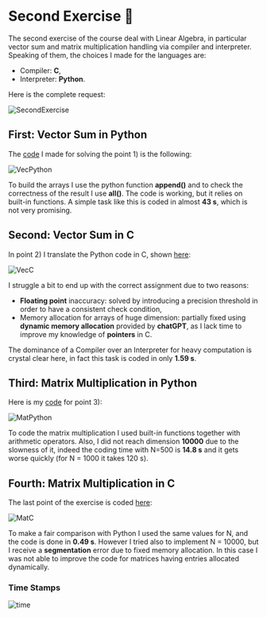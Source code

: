 # Second Exercise :pencil:
The second exercise of the course deal with Linear Algebra, in particular vector sum and matrix multiplication handling via compiler and interpreter. Speaking of them, the choices I made for the languages are:
- Compiler: **C**, 
- Interpreter: **Python**.

Here is the complete request:

![SecondExercise](https://raw.githubusercontent.com/EnricoSc1/SCPS/refs/heads/main/images/Task_2.png)
## First: Vector Sum in Python
The [code](https://github.com/EnricoSc1/SCPS/blob/main/code/sec_ex.py) I made for solving the point 1) is the following:

![VecPython](https://raw.githubusercontent.com/EnricoSc1/SCPS/refs/heads/main/images/second_exercise_pt1_python.png)

To build the arrays I use the python function **append()** and to check the correctness of the result I use **all()**. The code is working, but it relies on built-in functions. A simple task like this is coded in almost **43 s**, which is not very promising. 
## Second: Vector Sum in C
In point 2) I translate the Python code in C, shown [here](https://github.com/EnricoSc1/SCPS/blob/main/code/sec_ex.c):

![VecC](https://raw.githubusercontent.com/EnricoSc1/SCPS/refs/heads/main/images/second_exercise_pt1_C.png)

I struggle a bit to end up with the correct assignment due to two reasons:
- **Floating point** inaccuracy: solved by introducing a precision threshold in order to have a  consistent check condition, 
- Memory allocation for arrays of huge dimension: partially fixed using **dynamic memory allocation** provided by **chatGPT**, as I lack time to improve my knowledge of **pointers** in C.

The dominance of a Compiler over an Interpreter for heavy computation is crystal clear here, in fact this task is coded in only **1.59 s**.
## Third: Matrix Multiplication in Python
Here is my [code](https://github.com/EnricoSc1/SCPS/blob/main/code/sec_ex2.py) for point 3):

![MatPython](https://raw.githubusercontent.com/EnricoSc1/SCPS/refs/heads/main/images/second_exercise_pt2_python.png)

To code the matrix multiplication I used built-in functions together with arithmetic operators. Also, I did not reach dimension **10000** due to the slowness of it, indeed the coding time with N=500 is **14.8 s** and it gets worse quickly (for N = 1000 it takes 120 s). 
## Fourth: Matrix Multiplication in C
The last point of the exercise is coded [here](https://github.com/EnricoSc1/SCPS/blob/main/code/sec_ex2.c):

![MatC](https://raw.githubusercontent.com/EnricoSc1/SCPS/refs/heads/main/images/second_exercise_pt2_C.png)

To make a fair comparison with Python I used the same values for N, and the code is done in **0.49 s**. However I tried also to implement N = 10000, but I receive a **segmentation** error due to fixed memory allocation. In this case I was not able to improve the code for matrices having entries allocated dynamically.

### Time Stamps
![time](https://raw.githubusercontent.com/EnricoSc1/SCPS/refs/heads/main/images/TimeEx2.png)

